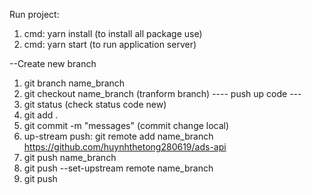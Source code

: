 Run project:
1. cmd: yarn install (to install all package use)
2. cmd: yarn start (to run application server)


--Create new branch
1. git branch name_branch
2. git checkout name_branch (tranform branch)
---- push up code ---
1. git status (check status code new)
2. git add .
3. git commit -m "messages" (commit change local)
4. up-stream push: git remote add name_branch https://github.com/huynhthetong280619/ads-api
5. git push name_branch
6. git push --set-upstream remote name_branch
7. git push
